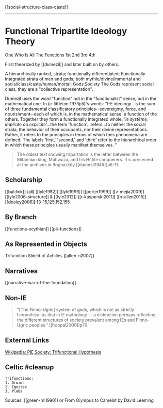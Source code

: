 [[social-structure-class-caste]]

---

# Functional Tripartite Ideology Theory

  [One Who Is All The Functions](one-who-is-all-the-functions.md)
  [1st](first-function-sovereignty.md)
  [2nd](second-function.md)
  [3rd](third-function.md)
  [4th](fourth-4th-function)


First theorized by [[dumezil]] and later built on by others.

A hierarchically ranked, strata; functionally differentiated; Functionally integrated strata of men and gods; both mythic/divine/immortal and social/class/caste/human/mortal; Gods:Society The Gods represent social class, they are a "collective representation".
  
  Dumezil uses the word "function" not in the "functionalist" sense, but in the mathematical one. In (c-littleton 1973p5)'s words: "I-E ideology...is the sum of three fundamental classificatory principles--sovereignty, force, and nourishment--each of which is, in the mathematical sense, a function of the others. Together they form a functionally integrated whole, '*le système, implicite ou explicite*'...the term 'function'...refers...to neither the social strata, the behavior of their occupants, nor their divine representations. Rather, it refers to the principles in terms of which thes phenomena are defined. The labels 'first,' 'second,' and 'third' refer to the hierarchical order in which these principles usually manifest themselves. "
  
  
 
  > The oldest text showing tripartation is the letter between the Mitannian king, Matiwaza, and his Hittite conquerers. It is preserved at the archives in Boghazköy [[dumezil1945]]p8-11.


## Scholarship
[[baldick]] (all)
[[lyle1982]]
[[lyle1996]]
[[porter1999]]
[[v-mejia2009]]
[[lyle2006-structure]] & [[lyle2012]]
[[r-kasperski2011]]
[[n-allen2015]]
[[dooley2006]]:13-15,125,152,155
  
  
## By Branch
[[functions-scythian]]
[[pii-functions]]

## As Represented in Objects
Trifunction Shield of Achilles [[allen-n2007]]
## Narratives
[[narrative-war-of-the-foundation]]

## Non-IE
> "[The Finno-Ugric] system of gods, which is not as strictly hierarchical as that in IE mythology -- a distinction perhaps reflecting the different structures of society prevalent among IEs and Finno-Ugric peoples." [[hoppal2000]]p76 

## External Links
[Wikipedia: PIE Society: Trifunctional Hypothesis](https://en.wikipedia.org/wiki/Proto-Indo-European-society#Trifunctional-hypothesis)


## Celtic #cleanup 
	Trifunctions:
	1. Druids
	2. Equites
	3. Plebs



Sources:
	[[green-mi1990]] or 
	From Olympus to Camelot by David Leeming